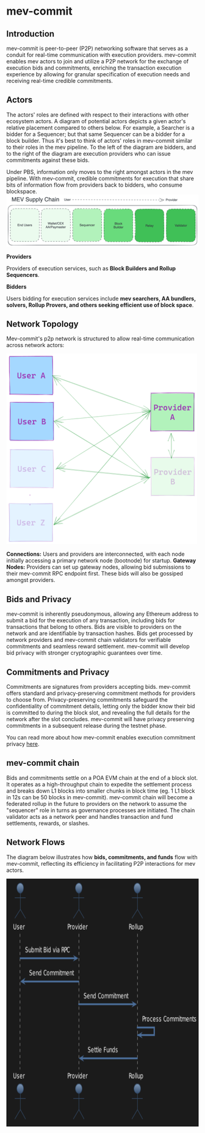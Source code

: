 # mev-commit

## Introduction
mev-commit is peer-to-peer (P2P) networking software that serves as a conduit for real-time communication with execution providers. mev-commit enables mev actors to join and utilize a P2P network for the exchange of execution bids and commitments, enriching the transaction execution experience by allowing for granular specification of execution needs and receiving real-time credible commitments.

## Actors

The actors' roles are defined with respect to their interactions with other ecosystem actors. A diagram of potential actors depicts a given actor's relative placement compared to others below. For example, a Searcher is a bidder for a Sequencer; but that same Sequencer can be a bidder for a block builder. Thus it's best to think of actors' roles in mev-commit similar to their roles in the mev pipeline. To the left of the diagram are bidders, and to the right of the diagram are execution providers who can issue commitments against these bids.

Under PBS, information only moves to the right amongst actors in the mev pipeline. With mev-commit, credible commitments for execution that share bits of information flow from providers back to bidders, who consume blockspace.
![](mev-supply-chain.png)

**Providers**

Providers of execution services, such as **Block Builders and Rollup Sequencers**.

**Bidders**

Users bidding for execution services include **mev searchers, AA bundlers, solvers, Rollup Provers, and others seeking efficient use of block space**.

## Network Topology

Mev-commit's p2p network is structured to allow real-time communication across network actors:

<img src="topology.png" alt="Topology" width="500" height="500"/>

**Connections:** Users and providers are interconnected, with each node initially accessing a primary network node (bootnode) for startup.
**Gateway Nodes:** Providers can set up gateway nodes, allowing bid submissions to their mev-commit RPC endpoint first. These bids will also be gossiped amongst providers.

## Bids and Privacy

mev-commit is inherently pseudonymous, allowing any Ethereum address to submit a bid for the execution of any transaction, including bids for transactions that belong to others. Bids are visible to providers on the network and are identifiable by transaction hashes. Bids get processed by network providers and mev-commit chain validators for verifiable commitments and seamless reward settlement. mev-commit will develop bid privacy with stronger cryptographic guarantees over time.

## Commitments and Privacy

Commitments are signatures from providers accepting bids. mev-commit offers standard and privacy-preserving commitment methods for providers to choose from. Privacy-preserving commitments safeguard the confidentiality of commitment details, letting only the bidder know their bid is committed to during the block slot, and revealing the full details for the network after the slot concludes. mev-commit will have privacy preserving commitments in a subsequent release during the testnet phase.

You can read more about how mev-commit enables execution commitment privacy [here](https://mirror.xyz/0xB456F9deb9bB6f545f91Ce2949C458c3A723659e/1gjUCw9tCUDZ2U71N-6IkINeJYyhuTdC7WeVeBam-fM).

## mev-commit chain

Bids and commitments settle on a POA EVM chain at the end of a block slot. It operates as a high-throughput chain to expedite the settlement process and breaks down L1 blocks into smaller chunks in block time (eg. 1 L1 block in 12s can be 50 blocks in mev-commit). mev-commit chain will become a federated rollup in the future to providers on the network to assume the "sequencer" role in turns as governance processes are initiated. The chain validator acts as a network peer and handles transaction and fund settlements, rewards, or slashes.

## Network Flows

The diagram below illustrates how **bids, commitments, and funds** flow with mev-commit, reflecting its efficiency in facilitating P2P interactions for mev actors.

<img src="flow.png" alt="Topology" width="750" height="650"/>
